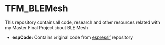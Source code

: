 # TFM_BLEMesh
This repository contains all code, research and other resources related with my Master Final Project about BLE Mesh

* **espCode:** Contains original code from [espressif](https://github.com/espressif/esp-idf) repository
